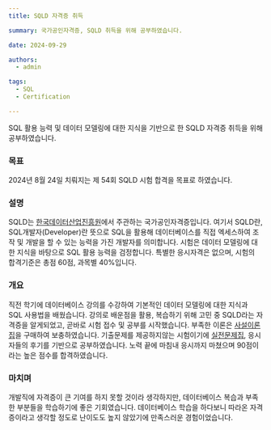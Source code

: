 ```yaml
---
title: SQLD 자격증 취득

summary: 국가공인자격증, SQLD 취득을 위해 공부하였습니다.

date: 2024-09-29

authors:
  - admin

tags:
  - SQL
  - Certification 

---
```



SQL 활용 능력 및 데이터 모델링에 대한 지식을 기반으로 한 SQLD 자격증 취득을 위해 공부하였습니다.

### 목표

2024년 8월 24일 치뤄지는 제 54회 SQLD 시험 합격을 목표로 하였습니다.

### 설명

SQLD는 [한국데이터산업진흥원](https://www.dataq.or.kr/www/main.do)에서 주관하는 국가공인자격증입니다. 여기서 SQLD란, SQL개발자(Developer)란 뜻으로 SQL을 활용해 데이터베이스를 직접 엑세스하여 조작 및 개발을 할 수 있는 능력을 가진 개발자를 의미합니다. 시험은 데이터 모델링에 대한 지식을 바탕으로 SQL 활용 능력을 검정합니다. 특별한 응시자격은 없으며, 시험의 합격기준은 총점 60점, 과목별 40%입니다. 

### 개요

직전 학기에 데이터베이스 강의를 수강하여 기본적인 데이터 모델링에 대한 지식과 SQL 사용법을 배웠습니다. 강의로 배운점을 활용, 복습하기 위해 고민 중 SQLD라는 자격증을 알게되었고, 곧바로 시험 접수 및 공부를 시작했습니다. 부족한 이론은 [사설이론집](https://www.hdatalab.co.kr/)을 구매하여 보충하였습니다. 기출문제를 제공하지않는 시험이기에 [실전문제집](https://product.kyobobook.co.kr/detail/S000212021705), 응시자들의 후기를 기반으로 공부하였습니다. 노력 끝에 마침내 응시까지 마쳤으며 90점이라는 높은 점수를 합격하였습니다.

### 마치며

개발직에 자격증이 큰 기여를 하지 못할 것이라 생각하지만, 데이터베이스 복습과 부족한 부분들을 학습하기에 좋은 기회였습니다. 데이터베이스 학습을 하다보니 따라온 자격증이라고 생각할 정도로 난이도도 높지 않았기에 만족스러운 경험이었습니다.